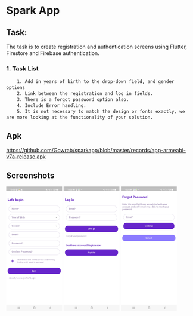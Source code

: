 # Spark App

## Task:

The task is to create registration and authentication screens using Flutter, Firestore and Firebase authentication.
### 1. Task List

        1. Add in years of birth to the drop-down field, and gender options
        2. Link between the registration and log in fields.
        3. There is a forgot password option also.
        4. Include Error handling.
        5. It is not necessary to match the design or fonts exactly, we are more looking at the functionality of your solution.

## Apk
https://github.com/Gowrab/sparkapp/blob/master/records/app-armeabi-v7a-release.apk


## Screenshots

<img src="https://github.com/Gowrab/sparkapp/blob/master/records/registration.jpeg" width="150">     <img src="https://github.com/Gowrab/sparkapp/blob/master/records/login.jpeg" width="150">       <img src="https://github.com/Gowrab/sparkapp/blob/master/records/forgot%20pass.jpeg" width="150"> 


